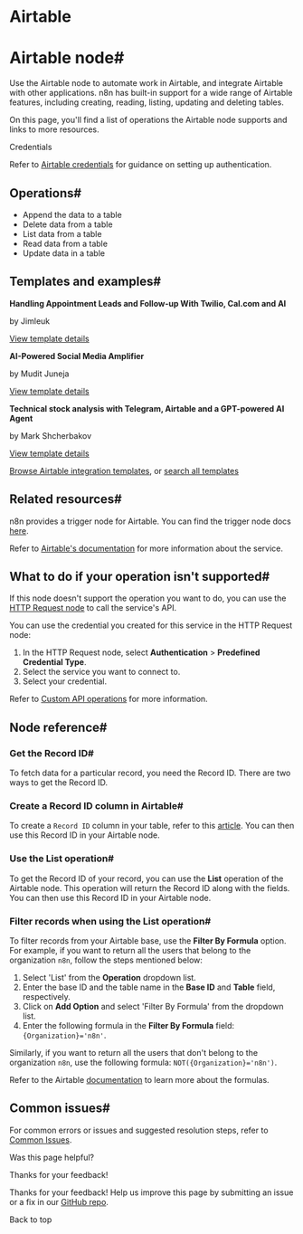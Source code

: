 # Airtable

[ ](https://github.com/n8n-io/n8n-docs/edit/main/docs/integrations/builtin/app-nodes/n8n-nodes-base.airtable/index.md "Edit this page")

# Airtable node#

Use the Airtable node to automate work in Airtable, and integrate Airtable with other applications. n8n has built-in support for a wide range of Airtable features, including creating, reading, listing, updating and deleting tables.

On this page, you'll find a list of operations the Airtable node supports and links to more resources.

Credentials

Refer to [Airtable credentials](../../credentials/airtable/) for guidance on setting up authentication. 

## Operations#

  * Append the data to a table
  * Delete data from a table
  * List data from a table
  * Read data from a table
  * Update data in a table



## Templates and examples#

**Handling Appointment Leads and Follow-up With Twilio, Cal.com and AI**

by Jimleuk

[View template details](https://n8n.io/workflows/2342-handling-appointment-leads-and-follow-up-with-twilio-calcom-and-ai/)

**AI-Powered Social Media Amplifier**

by Mudit Juneja

[View template details](https://n8n.io/workflows/2681-ai-powered-social-media-amplifier/)

**Technical stock analysis with Telegram, Airtable and a GPT-powered AI Agent**

by Mark Shcherbakov

[View template details](https://n8n.io/workflows/3053-technical-stock-analysis-with-telegram-airtable-and-a-gpt-powered-ai-agent/)

[Browse Airtable integration templates](https://n8n.io/integrations/airtable/), or [search all templates](https://n8n.io/workflows/)

## Related resources#

n8n provides a trigger node for Airtable. You can find the trigger node docs [here](../../trigger-nodes/n8n-nodes-base.airtabletrigger/).

Refer to [Airtable's documentation](https://airtable.com/developers/web/api/introduction) for more information about the service.

## What to do if your operation isn't supported#

If this node doesn't support the operation you want to do, you can use the [HTTP Request node](../../core-nodes/n8n-nodes-base.httprequest/) to call the service's API.

You can use the credential you created for this service in the HTTP Request node: 

  1. In the HTTP Request node, select **Authentication** > **Predefined Credential Type**.
  2. Select the service you want to connect to.
  3. Select your credential.



Refer to [Custom API operations](../../../custom-operations/) for more information.

## Node reference#

### Get the Record ID#

To fetch data for a particular record, you need the Record ID. There are two ways to get the Record ID.

### Create a Record ID column in Airtable#

To create a `Record ID` column in your table, refer to this [article](https://support.airtable.com/docs/finding-airtable-ids). You can then use this Record ID in your Airtable node.

### Use the List operation#

To get the Record ID of your record, you can use the **List** operation of the Airtable node. This operation will return the Record ID along with the fields. You can then use this Record ID in your Airtable node.

### Filter records when using the List operation#

To filter records from your Airtable base, use the **Filter By Formula** option. For example, if you want to return all the users that belong to the organization `n8n`, follow the steps mentioned below:

  1. Select 'List' from the **Operation** dropdown list.
  2. Enter the base ID and the table name in the **Base ID** and **Table** field, respectively.
  3. Click on **Add Option** and select 'Filter By Formula' from the dropdown list.
  4. Enter the following formula in the **Filter By Formula** field: `{Organization}='n8n'`.



Similarly, if you want to return all the users that don't belong to the organization `n8n`, use the following formula: `NOT({Organization}='n8n')`.

Refer to the Airtable [documentation](https://support.airtable.com/hc/en-us/articles/203255215-Formula-Field-Reference) to learn more about the formulas.

## Common issues#

For common errors or issues and suggested resolution steps, refer to [Common Issues](common-issues/).

Was this page helpful? 

Thanks for your feedback! 

Thanks for your feedback! Help us improve this page by submitting an issue or a fix in our [GitHub repo](https://github.com/n8n-io/n8n-docs). 

Back to top 
